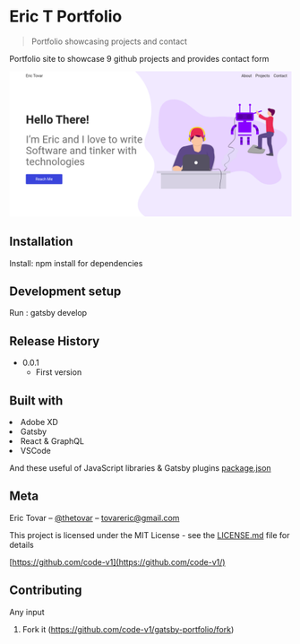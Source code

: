 # Eric T Portfolio

> Portfolio showcasing projects and contact

Portfolio site to showcase 9 github projects and provides contact form

![portfolio screenshot](static/illustrations/portfolioshot.png)

## Installation

Install: npm install for dependencies

## Development setup

Run : gatsby develop

## Release History

- 0.0.1
  - First version

## Built with

<li> Adobe XD
<li>Gatsby
<li>React & GraphQL
<li>VSCode

And these useful of JavaScript libraries & Gatsby plugins [package.json](package.json)

## Meta

Eric Tovar – [@thetovar](https://twitter.com/thetovar) – tovareric@gmail.com

This project is licensed under the MIT License - see the [LICENSE.md](LICENSE.md) file for details

[https://github.com/code-v1](https://github.com/code-v1/)

## Contributing

Any input

1. Fork it (<https://github.com/code-v1/gatsby-portfolio/fork>)

<!-- Markdown link & img dfn's -->
